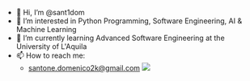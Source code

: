 - 👋 Hi, I’m @sant1dom
- 👀 I’m interested in Python Programming, Software Engineering, AI & Machine Learning
- 🌱 I’m currently learning Advanced Software Engineering at the University of L'Aquila
- 📫 How to reach me:
  - santone.domenico2k@gmail.com
<img
  src="https://cr-ss-service.azurewebsites.net/api/ScreenShot?widget=summary&username=sant1dom&show-avatar=false&style=--header-bg-color:%23000;--border-radius:10px"
/>
<!---
sant1dom/sant1dom is a ✨ special ✨ repository because its `README.md` (this file) appears on your GitHub profile.
You can click the Preview link to take a look at your changes.
--->
